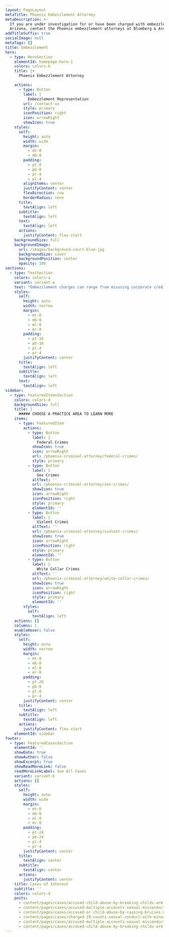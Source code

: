 ```yaml
---
layout: PageLayout
metaTitle: Phoenix Embezzlement Attorney
metaDescription: >-
  If you are under investigation for or have been charged with embezzlement in
  Arizona, contact the Phoenix embezzlement attorneys at Blumberg & Associates.
addTitleSuffix: true
socialImage: null
metaTags: []
title: Embezzlement
hero:
  - type: HeroSection
    elementId: homepage-hero-1
    colors: colors-b
    title: |+
      Phoenix Embezzlement Attorney

    actions:
      - type: Button
        label: |
          Embezzlement Representation
        url: /contact-us
        style: primary
        iconPosition: right
        icon: arrowRight
        showIcon: true
    styles:
      self:
        height: auto
        width: wide
        margin:
          - mt-0
          - mb-0
        padding:
          - pt-8
          - pb-8
          - pr-4
          - pl-4
        alignItems: center
        justifyContent: center
        flexDirection: row
        borderRadius: none
      title:
        textAlign: left
      subtitle:
        textAlign: left
      text:
        textAlign: left
      actions:
        justifyContent: flex-start
    backgroundSize: full
    backgroundImage:
      url: /images/background-court-blue.jpg
      backgroundSize: cover
      backgroundPosition: center
      opacity: 100
sections:
  - type: TextSection
    colors: colors-a
    variant: variant-a
    text: "Embezzlement charges can range from misusing corporate credit cards and forging checks to committing employee theft and making fraudulent payments to vendors. If you are under investigation for or have been charged with embezzlement in Arizona, contact the\_**Phoenix embezzlement attorneys**\_at Blumberg & Associates for a free initial consultation to discuss your case.\n\nEmbezzlement charges often involve accounting practices. Our firm defended a woman who was charged with four counts of forging checks for a total of $40,000 in cash over two or three years. According to our client, she was authorized by her boss to write the checks and gave him the cash. Our defense attorneys attacked the state’s charges by presenting our client as an honest employee who was engaging in work she was thought was legitimate and by questioning the credibility of her boss, who had a track record for untruthfulness. Our client was found not guilty of all charges except one “lesser-included” count of theft, which we are currently appealing. In a similar case, our firm was able to get the charges against another bookkeeper dismissed.\n\nEmbezzlement charges can allege activities over a long period of time, resulting in a large amount of money being involved. Since the penalties in an embezzlement case are linked to the amount of money taken, the potential penalties can be disastrous. In Maricopa County, you face at least one year flat in county jail. For repetitive crimes and for two or more two charges on the same occasion, the Arizona legislature has instituted mandatory sentencing with mandatory prison time.\n\n## FREE ATTORNEY CONSULTATION\n\nYou may find out you are under investigation for employee theft or embezzlement long before you are charged. The sooner you contact a Phoenix defense attorney Blumberg & Associates, the more we can do to protect your rights and your future.\n"
    styles:
      self:
        height: auto
        width: narrow
        margin:
          - mt-0
          - mb-0
          - ml-0
          - mr-0
        padding:
          - pt-16
          - pb-16
          - pl-4
          - pr-4
        justifyContent: center
      title:
        textAlign: left
      subtitle:
        textAlign: left
      text:
        textAlign: left
sidebar:
  - type: FeaturedItemsSection
    colors: colors-d
    backgroundSize: full
    title: |
      ##### CHOOSE A PRACTICE AREA TO LEARN MORE
    items:
      - type: FeaturedItem
        actions:
          - type: Button
            label: |
              Federal Crimes
            showIcon: true
            icon: arrowRight
            url: /phoenix-criminal-attorney/federal-crimes/
            style: primary
          - type: Button
            label: |
              Sex Crimes
            altText: ''
            url: /phoenix-criminal-attorney/sex-crimes/
            showIcon: true
            icon: arrowRight
            iconPosition: right
            style: primary
            elementId: ''
          - type: Button
            label: |
              Violent Crimes
            altText: ''
            url: /phoenix-criminal-attorney/violent-crimes/
            showIcon: true
            icon: arrowRight
            iconPosition: right
            style: primary
            elementId: ''
          - type: Button
            label: |
              White Collar Crimes
            altText: ''
            url: /phoenix-criminal-attorney/white-collar-crimes/
            showIcon: true
            icon: arrowRight
            iconPosition: right
            style: primary
            elementId: ''
        styles:
          self:
            textAlign: left
    actions: []
    columns: 1
    enableHover: false
    styles:
      self:
        height: auto
        width: narrow
        margin:
          - mt-0
          - mb-0
          - ml-0
          - mr-0
        padding:
          - pt-20
          - pb-8
          - pl-8
          - pr-4
        justifyContent: center
      title:
        textAlign: left
      subtitle:
        textAlign: left
      actions:
        justifyContent: flex-start
    elementId: sidebar
footer:
  - type: FeaturedCasesSection
    elementId: ''
    showDate: true
    showAuthor: false
    showExcerpt: true
    showReadMoreLink: false
    readMoreLinkLabel: See All Cases
    variant: variant-b
    actions: []
    styles:
      self:
        height: auto
        width: wide
        margin:
          - mt-0
          - mb-0
          - ml-0
          - mr-0
        padding:
          - pt-24
          - pb-24
          - pl-4
          - pr-4
        justifyContent: center
      title:
        textAlign: center
      subtitle:
        textAlign: center
      actions:
        justifyContent: center
    title: Cases of Interest
    subtitle: ''
    colors: colors-d
    posts:
      - content/pages/cases/accused-child-abuse-by-breaking-childs-arm.md
      - content/pages/cases/accused-multiple-accounts-sexual-misconduct.md
      - content/pages/cases/accused-or-child-abuse-by-causing-bruises.md
      - content/pages/cases/charged-19-counts-sexual-conduct-with-minor.md
      - content/pages/cases/accused-multiple-accounts-sexual-misconduct.md
      - content/pages/cases/accused-child-abuse-by-breaking-childs-arm.md
---
```


